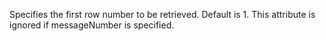 Specifies the first row number to be retrieved. Default is 1. This attribute is ignored if
		messageNumber is specified.